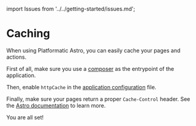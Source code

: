 import Issues from '../../getting-started/issues.md';

# Caching

When using Platformatic Astro, you can easily cache your pages and actions.

First of all, make sure you use a [composer](../../composer/overview.md) as the entrypoint of the application.

Then, enable `httpCache` in the [application configuration](../../runtime/configuration.md#httpcache) file.

Finally, make sure your pages return a proper `Cache-Control` header.
See the [Astro documentation](https://docs.astro.build/en/guides/on-demand-rendering/#astroresponseheaders) to learn more.

You are all set!

<Issues />
